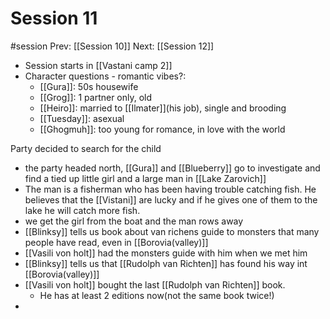 # Session 11
#session
Prev: [[Session 10]]
Next: [[Session 12]]
- Session starts in [[Vastani camp 2]]
- Character questions - romantic vibes?:
  - [[Gura]]: 50s housewife
  - [[Grog]]: 1 partner only, old
  - [[Heiro]]: married to [[Ilmater]](his job), single and brooding
  - [[Tuesday]]: asexual
  - [[Ghogmuh]]: too young for romance, in love with the world

Party decided to search for the child
- the party headed north, [[Gura]] and [[Blueberry]] go to investigate and find a tied up little girl and a large man in [[Lake Zarovich]]
- The man is a fisherman who has been having trouble catching fish. He believes that the [[Vistani]] are lucky and if he gives one of them to the lake he will catch more fish.
- we get the girl from the boat and the man rows away
- [[Blinksy]] tells us book about van richens guide to monsters that many people have read, even in [[Borovia(valley)]] 
- [[Vasili von holt]] had the monsters guide with him when we met him
- [[Blinksy]] tells us that [[Rudolph van Richten]] has found his way int [[Borovia(valley)]]
- [[Vasili von holt]] bought the last [[Rudolph van Richten]] book.
	- He has at least 2 editions now(not the same book twice!)
- 